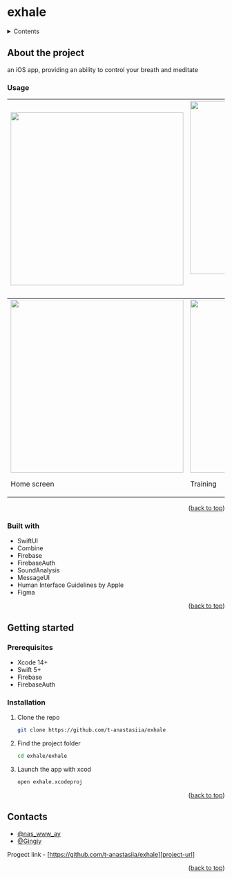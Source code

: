 <a id="readme-top"></a>

# exhale


<!-- NAVIGATION -->
<details>
  <summary>Contents</summary>
  <ol>
    <li>
      <a href="#about-the-project">About The Project</a>
      <ul>
        <li><a href="#usage">Usage</a></li>
        <li><a href="#built-with">Built With</a></li>
      </ul>
    </li>
    <li>
      <a href="#getting-started">Getting Started</a>
      <ul>
        <li><a href="#prerequisites">Prerequisites</a></li>
        <li><a href="#installation">Installation</a></li>
      </ul>
    </li>
    <li><a href="#contacts">Contacts</a></li>
  </ol>
</details>


<!-- ABOUT THE PROJECT -->
## About the project 
an iOS app, providing an ability to control your breath and meditate

### Usage
|<img src="https://github.com/user-attachments/assets/771a8d7b-53d5-4d25-a652-7d51a062ad7c" height="400px">|<img src="https://github.com/user-attachments/assets/e41f6e57-89e4-45a8-9a6a-969ec63c1656" height="400px"><p>Login screen</p>|<img src="https://github.com/user-attachments/assets/40208a9f-19e0-4583-a1c9-4d8e343e4886" height="400px"><p>Login error notification</p>|<img src="https://github.com/user-attachments/assets/514e9904-b0cb-42ba-99ef-f13a65adfb3e" height="400px"><p>Creating a new account</p>|
|---|---|---|---|
<img src="https://github.com/user-attachments/assets/6c097370-ea07-46c7-8587-94c7c3b2bba9" height="400px"><p>Home screen</p>|<img src="https://github.com/user-attachments/assets/fb5156ef-0d3e-4459-abbb-af44df61c473" height="400px"><p>Training</p>|<img src="https://github.com/user-attachments/assets/1ba83d8c-9ca6-45b8-8a9e-a4e1330f8785" height="400px">|<img src="https://github.com/user-attachments/assets/d3f51f31-7d3f-47d0-a068-f5e546c963bb" height="400px">|
<p align="right">(<a href="#readme-top">back to top</a>)</p>

### Built with
* SwiftUI
* Combine
* Firebase
* FirebaseAuth
* SoundAnalysis
* MessageUI
* Human Interface Guidelines by Apple
* Figma
<p align="right">(<a href="#readme-top">back to top</a>)</p>


<!-- GETTING STARTED -->
## Getting started

### Prerequisites
* Xcode 14+
* Swift 5+
* Firebase
* FirebaseAuth


### Installation
1. Clone the repo
   ```sh
   git clone https://github.com/t-anastasiia/exhale
   ```
2. Find the project folder
   ```sh
   cd exhale/exhale
   ```
3. Launch the app with xcod
   ```sh
   open exhale.xcodeproj
   ```
<p align="right">(<a href="#readme-top">back to top</a>)</p>


<!-- CONTACTS -->
## Contacts
* [@nas_www_ay](https://t.me/nas_www_ay)
* [@Gingiy](https://t.me/Gingiy)

Progect link - [https://github.com/t-anastasiia/exhale][project-url]
<p align="right">(<a href="#readme-top">back to top</a>)</p>


<!-- MARKDOWN LINKS & IMAGES -->
[project-url]: https://github.com/t-anastasiia/exhale
